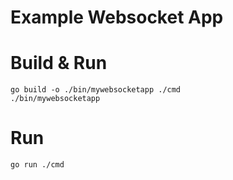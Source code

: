 # Example Websocket App

# Build & Run

```shell
go build -o ./bin/mywebsocketapp ./cmd
./bin/mywebsocketapp
```

# Run

```shell
go run ./cmd
```